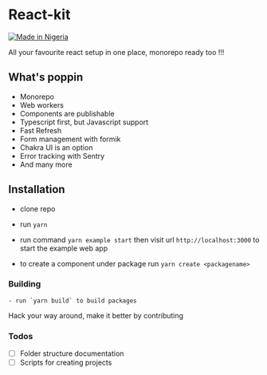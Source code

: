 # React-kit

[![Made in Nigeria](https://img.shields.io/badge/made%20in-nigeria-008751.svg?style=flat-square)](https://github.com/acekyd/made-in-nigeria)

All your favourite react setup in one place, monorepo ready too !!!

## What's poppin

- Monorepo
- Web workers
- Components are publishable
- Typescript first, but Javascript support
- Fast Refresh
- Form management with formik
- Chakra UI is an option
- Error tracking with Sentry
- And many more

## Installation

- clone repo

- run `yarn`

- run command `yarn example start` then visit url `http://localhost:3000` to start the example web app

- to create a component under package run `yarn create <packagename>`

### Building

    - run `yarn build` to build packages

Hack your way around, make it better by contributing

### Todos

- [ ] Folder structure documentation
- [ ] Scripts for creating projects
